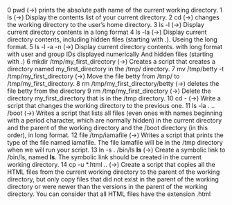 0 pwd (->) prints the absolute path name of the current working directory.
1 ls (->) Display the contents list of your current directory.
2 cd (->) changes the working directory to the user’s home directory.
3 ls -l (->) Display current directory contents in a long format
4 ls -la (->) Display current directory contents, including hidden files (starting with .). Useing the long format.
5 ls -l -a -n (->) Display current directory contents. with long format with user and group IDs displayed numerically And hidden files (starting with .)
6 mkdir /tmp/my_first_directory (->) Creates a script that creates a directory named my_first_directory in the /tmp/ directory.
7 mv /tmp/betty -t /tmp/my_first_directory (->) Move the file betty from /tmp/ to /tmp/my_first_directory.
8 rm /tmp/my_first_directory/betty (->) deletes the file betty from the directory
9 rm /tmp/my_first_directory (->) Delete the directory my_first_directory that is in the /tmp directory.
10 cd - (->) Write a script that changes the working directory to the previous one.
11 ls -la . .. /boot (->) Writes a script that lists all files (even ones with names beginning with a period character, which are normally hidden) in the current directory and the parent of the working directory and the /boot directory (in this order), in long format.
12 file /tmp/iamafile (->) Writes a script that prints the type of the file named iamafile. The file iamafile will be in the /tmp directory when we will run your script.
13 ln -s . /bin/ls  __ls__ (->) Create a symbolic link to /bin/ls, named __ls__. The symbolic link should be created in the current working directory.
14 cp -u *.html .. (->) Create a script that copies all the HTML files from the current working directory to the parent of the working directory, but only copy files that did not exist in the parent of the working directory or were newer than the versions in the parent of the working directory. You can consider that all HTML files have the extension .html

